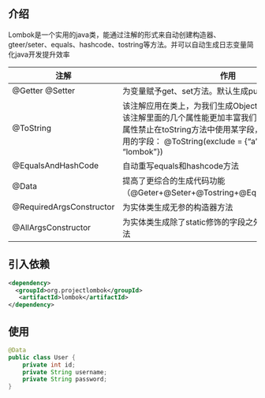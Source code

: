 ## 介绍

Lombok是一个实用的java类，能通过注解的形式来自动创建构造器、gteer/seter、equals、hashcode、tostring等方法。并可以自动生成日志变量简化java开发提升效率

| 注解                     | 作用                                                         |
| ------------------------ | ------------------------------------------------------------ |
| @Getter @Setter          | 为变量赋予get、set方法。默认生成public方法                   |
| @ToString                | 该注解应用在类上，为我们生成Object的toString方法，而该注解里面的几个属性能更加丰富我们想要的内容，exclude属性禁止在toString方法中使用某字段，而of可以指定需要使用的字段： @ToString(exclude = {“a”, “b”}, of = {“c”, “lombok”}) |
| @EqualsAndHashCode       | 自动重写equals和hashcode方法                                 |
| @Data                    | 提高了更综合的生成代码功能（@Geter+@Seter+@Tostring+@EqualsAndHashCode） |
| @RequiredArgsConstructor | 为实体类生成无参的构造器方法                                 |
| @AllArgsConstructor      | 为实体类生成除了static修饰的字段之外的个参数的构造器方法     |

## 引入依赖

```xml
<dependency>
  <groupId>org.projectlombok</groupId>
   <artifactId>lombok</artifactId>
</dependency>
```

## 使用

```java 
@Data
public class User {
    private int id;
    private String username;
    private String password;
}
```